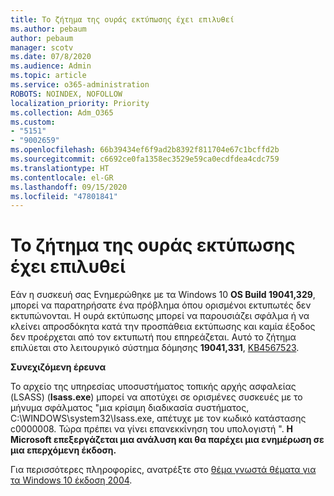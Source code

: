 ```yaml
---
title: Το ζήτημα της ουράς εκτύπωσης έχει επιλυθεί
ms.author: pebaum
author: pebaum
manager: scotv
ms.date: 07/8/2020
ms.audience: Admin
ms.topic: article
ms.service: o365-administration
ROBOTS: NOINDEX, NOFOLLOW
localization_priority: Priority
ms.collection: Adm_O365
ms.custom:
- "5151"
- "9002659"
ms.openlocfilehash: 66b39434ef6f9ad2b8392f811704e67c1bcffd2b
ms.sourcegitcommit: c6692ce0fa1358ec3529e59ca0ecdfdea4cdc759
ms.translationtype: HT
ms.contentlocale: el-GR
ms.lasthandoff: 09/15/2020
ms.locfileid: "47801841"
---
```

# <a name="print-spooler-issue-is-resolved"></a>Το ζήτημα της ουράς εκτύπωσης έχει επιλυθεί

Εάν η συσκευή σας Ενημερώθηκε με τα Windows 10  **OS Build 19041,329**, μπορεί να παρατηρήσατε ένα πρόβλημα όπου ορισμένοι εκτυπωτές δεν εκτυπώνονται. Η ουρά εκτύπωσης μπορεί να παρουσιάζει σφάλμα ή να κλείνει απροσδόκητα κατά την προσπάθεια εκτύπωσης και καμία έξοδος δεν προέρχεται από τον εκτυπωτή που επηρεάζεται. Αυτό το ζήτημα επιλύεται στο λειτουργικό σύστημα δόμησης  **19041,331**, [KB4567523](https://support.microsoft.com/help/4567523/windows-10-update-kb4567523).  

**Συνεχιζόμενη έρευνα**

Το αρχείο της υπηρεσίας υποσυστήματος τοπικής αρχής ασφαλείας (LSASS) (**Isass.exe**) μπορεί να αποτύχει σε ορισμένες συσκευές με το μήνυμα σφάλματος "μια κρίσιμη διαδικασία συστήματος, C:\WINDOWS\system32\Isass.exe, απέτυχε με τον κωδικό κατάστασης c0000008. Τώρα πρέπει να γίνει επανεκκίνηση του υπολογιστή ".  **Η Microsoft επεξεργάζεται μια ανάλυση και θα παρέχει μια ενημέρωση σε μια επερχόμενη έκδοση.**

Για περισσότερες πληροφορίες, ανατρέξτε στο  [θέμα γνωστά θέματα για τα Windows 10 έκδοση 2004](https://docs.microsoft.com/windows/release-information/status-windows-10-2004#442msgdesc).